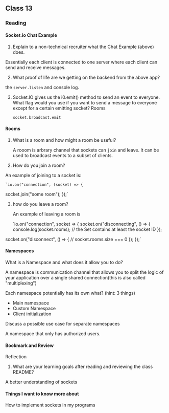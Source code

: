 ## Class 13

### Reading

#### Socket.io Chat Example

1. Explain to a non-technical recruiter what the Chat Example (above) does.

  Essentially each client is connected to one server where each client can send and receive messages.

2. What proof of life are we getting on the backend from the above app?

  the `server.listen` and console log.

3. Socket.IO gives us the i0.emit() method to send an event to everyone. What flag would you use if you want to send a message to everyone except for a certain emitting socket?
Rooms

    `socket.broadcast.emit`

#### Rooms

1. What is a room and how might a room be useful?

    A rooom is arbrary channel that sockets can `join` and leave. It can be used to broadcast events to a subset of clients.

2. How do you join a room?

  An example of joining to a socket is:

    `io.on("connection", (socket) => {
  socket.join("some room");
});`

3. how do you leave a room?

    An example of leaving a room is

    `io.on("connection", socket => {
  socket.on("disconnecting", () => {
    console.log(socket.rooms); // the Set contains at least the socket ID
  });

  socket.on("disconnect", () => {
    // socket.rooms.size === 0
  });
});`

#### Namespaces

What is a Namespace and what does it allow you to do?

A namespace is communication channel that allows you to split the logic of your application over a single shared connection(this is also called "multiplexing")

Each namespace potentially has its own what? (hint: 3 things)

  - Main namespace
  - Custom Namespace
  - Client initialization


Discuss a possible use case for separate namespaces

  A namespace that only has authorized users.

#### Bookmark and Review

Reflection

1. What are your learning goals after reading and reviewing the class README?

A better understanding of sockets

#### Things I want to know more about

How to implement sockets in my programs 